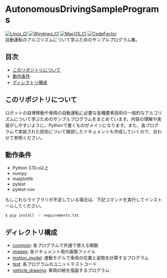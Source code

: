 # AutonomousDrivingSamplePrograms
[![Linux_CI](https://github.com/ShisatoYano/AutonomousDrivingSamplePrograms/actions/workflows/Linux_CI.yml/badge.svg)](https://github.com/ShisatoYano/AutonomousDrivingSamplePrograms/actions/workflows/Linux_CI.yml) [![Windows_CI](https://github.com/ShisatoYano/AutonomousDrivingSamplePrograms/actions/workflows/Windows_CI.yml/badge.svg)](https://github.com/ShisatoYano/AutonomousDrivingSamplePrograms/actions/workflows/Windows_CI.yml) [![MacOS_CI](https://github.com/ShisatoYano/AutonomousDrivingSamplePrograms/actions/workflows/MacOS_CI.yml/badge.svg)](https://github.com/ShisatoYano/AutonomousDrivingSamplePrograms/actions/workflows/MacOS_CI.yml) [![CodeFactor](https://www.codefactor.io/repository/github/shisatoyano/autonomousdrivingsampleprograms/badge)](https://www.codefactor.io/repository/github/shisatoyano/autonomousdrivingsampleprograms)  
自動運転のアルゴリズムについて学ぶためのサンプルプログラム集。  

## 目次
* [このリポジトリについて](#このリポジトリについて)
* [動作条件](#動作条件)
* [ディレクトリ構成](#ディレクトリ構成)

## このリポジトリについて
ロボットの自律移動や車両の自動運転に必要な各種要素技術の一般的なアルゴリズムについて学ぶためのサンプルプログラムをまとめています。内容の理解や実装がしやすいように、Pythonで書くものがメインになります。また、各プログラムで実装された技術について解説したドキュメントも作成していくので、合わせて参照ください。  

## 動作条件
* Python 3.10.x以上
* numpy
* matplotlib
* pytest
* pytest-cov

もしこれらライブラリが不足している場合は、下記コマンドを実行してインストールしてください。  
```bash
$ pip install -r requirements.txt
```

## ディレクトリ構成
* [common](/common/common.md): 各プログラムで共通で使える関数
* [images](/images/): 各ドキュメント用の画像ファイル
* [motion_model](/motion_model/motion_model.md): 運動モデルで車両の位置と姿勢を計算するプログラム
* [test](/test/test.md): 各プログラムのユニットテストコード
* [vehicle_drawing](/vehicle_drawing/vehicle_drawing.md): 車両の絵を描画するプログラム
